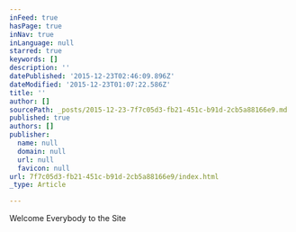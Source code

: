 ```yaml
---
inFeed: true
hasPage: true
inNav: true
inLanguage: null
starred: true
keywords: []
description: ''
datePublished: '2015-12-23T02:46:09.896Z'
dateModified: '2015-12-23T01:07:22.586Z'
title: ''
author: []
sourcePath: _posts/2015-12-23-7f7c05d3-fb21-451c-b91d-2cb5a88166e9.md
published: true
authors: []
publisher:
  name: null
  domain: null
  url: null
  favicon: null
url: 7f7c05d3-fb21-451c-b91d-2cb5a88166e9/index.html
_type: Article

---
```

Welcome Everybody to the Site